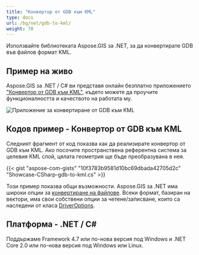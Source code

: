 ```yaml
---
title: "Конвертор от GDB към KML"
type: docs
url: /bg/net/gdb-to-kml/
weight: 70
---
```


Използвайте библиотеката Aspose.GIS за .NET, за да конвертирате GDB във файлов формат KML.

## **Пример на живо**

Aspose.GIS за .NET / C# ви представя онлайн безплатно приложението ["Конвертор от GDB към KML"](https://products.aspose.app/gis/conversion/gdb-to-kml), където можете да проучите функционалността и качеството на работата му.

![Приложение за конвертиране от GDB към KML](conversion.png)

## **Кодов пример - Конвертор от GDB към KML**

Следният фрагмент от код показва как да реализирате конвертор от GDB към KML. Ако посочите пространствена референтна система за целевия KML слой, цялата геометрия ще бъде преобразувана в нея. 

{{< gist "aspose-com-gists" "10f3783b9581d10bc69dbada42705d2c" "Showcase-CSharp-gdb-to-kml.cs" >}}

Този пример показва общи възможности. Aspose.GIS за .NET има широки опции за [конвертиране на файлове](https://docs.aspose.com/gis/net/vector-layers/). Всеки формат, базиран на вектори, има свои собствени опции за четене/записване, които са наследени от класа [DriverOptions](https://reference.aspose.com/gis/net/aspose.gis/driveroptions).

## **Платформа - .NET / C#**

Поддържаме Framework 4.7 или по-нова версия под Windows и .NET Core 2.0 или по-нова версия под Windows или Linux.
